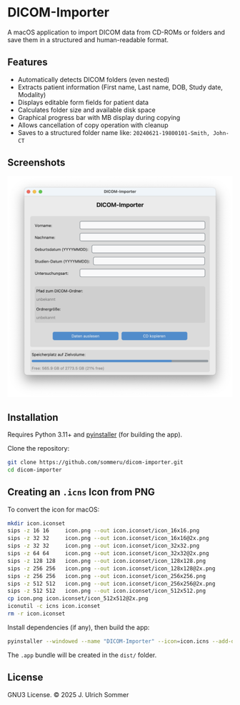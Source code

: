 # DICOM-Importer

A macOS application to import DICOM data from CD-ROMs or folders and save them in a structured and human-readable format.

## Features

- Automatically detects DICOM folders (even nested)
- Extracts patient information (First name, Last name, DOB, Study date, Modality)
- Displays editable form fields for patient data
- Calculates folder size and available disk space
- Graphical progress bar with MB display during copying
- Allows cancellation of copy operation with cleanup
- Saves to a structured folder name like: `20240621-19800101-Smith, John-CT`

## Screenshots

![App Screenshot](screenshot.png)

## Installation

Requires Python 3.11+ and [pyinstaller](https://pyinstaller.org) (for building the app).

Clone the repository:

```bash
git clone https://github.com/sommeru/dicom-importer.git
cd dicom-importer
```



## Creating an `.icns` Icon from PNG

To convert the icon for macOS:

```bash
mkdir icon.iconset
sips -z 16 16     icon.png --out icon.iconset/icon_16x16.png
sips -z 32 32     icon.png --out icon.iconset/icon_16x16@2x.png
sips -z 32 32     icon.png --out icon.iconset/icon_32x32.png
sips -z 64 64     icon.png --out icon.iconset/icon_32x32@2x.png
sips -z 128 128   icon.png --out icon.iconset/icon_128x128.png
sips -z 256 256   icon.png --out icon.iconset/icon_128x128@2x.png
sips -z 256 256   icon.png --out icon.iconset/icon_256x256.png
sips -z 512 512   icon.png --out icon.iconset/icon_256x256@2x.png
sips -z 512 512   icon.png --out icon.iconset/icon_512x512.png
cp icon.png icon.iconset/icon_512x512@2x.png
iconutil -c icns icon.iconset
rm -r icon.iconset
```

Install dependencies (if any), then build the app:

```bash
pyinstaller --windowed --name "DICOM-Importer" --icon=icon.icns --add-data "icon.png:." main.py
```

The `.app` bundle will be created in the `dist/` folder.

## License

GNU3 License. © 2025 J. Ulrich Sommer
